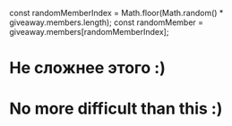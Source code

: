 const randomMemberIndex = Math.floor(Math.random() * giveaway.members.length);
const randomMember = giveaway.members[randomMemberIndex];

# Не сложнее этого :)
# No more difficult than this :)
